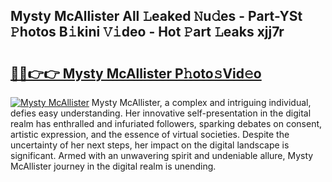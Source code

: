 ## Mysty McAllister All 𝙻eaked 𝙽u𝚍es - Part-YSt 𝙿hotos B𝚒kini 𝚅𝚒deo - Hot 𝙿art 𝙻eaks xjj7r

# <h2><a href="http://ld59djq.urlbe.top/?page=Mysty+McAllister">🔗🔗👉👉 Mysty McAllister P𝚑oto𝚜Vid𝚎o</a></h2>

[![Mysty McAllister](https://i.imgur.com/eBuTRDB.gif)](http://ld59djq.urlbe.top/?page=Mysty+McAllister)
Mysty McAllister, a complex and intriguing individual, defies easy understanding. Her innovative self-presentation in the digital realm has enthralled and infuriated followers, sparking debates on consent, artistic expression, and the essence of virtual societies. Despite the uncertainty of her next steps, her impact on the digital landscape is significant. Armed with an unwavering spirit and undeniable allure, Mysty McAllister journey in the digital realm is unending.
